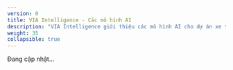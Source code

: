 ```yaml
---
version: 0
title: VIA Intelligence - Các mô hình AI
description: "VIA Intelligence giới thiệu các mô hình AI cho dự án xe tự hành và cách áp dụng chúng trong môi trường giả lập và phần cứng của VIA."
weight: 35
collapsible: true
---
```


Đang cập nhật...